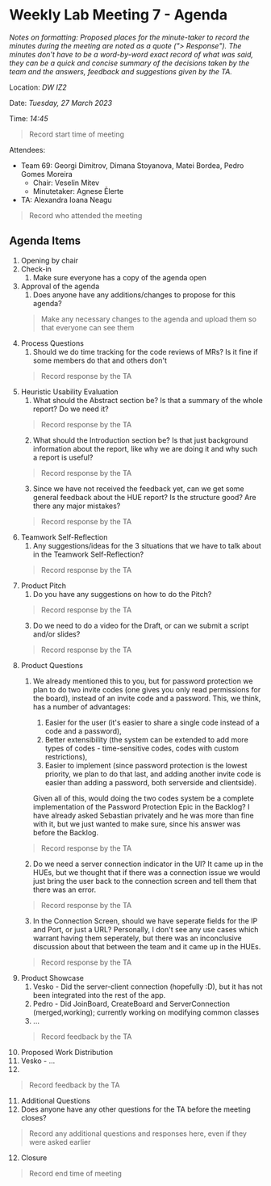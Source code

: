 # Weekly Lab Meeting 7 - Agenda

*Notes on formatting:
Proposed places for the minute-taker to record the minutes during the meeting are noted as a quote ("> Response").
The minutes don’t have to be a word-by-word exact record of what was said, they can be a quick and concise summary of the decisions taken by the team and the answers, feedback and suggestions given by the TA.*

Location: *DW IZ2*

Date: *Tuesday, 27 March 2023*

Time: *14:45*
> Record start time of meeting

Attendees:
- Team 69: Georgi Dimitrov, Dimana Stoyanova, Matei Bordea, Pedro Gomes Moreira
  - Chair: Veselin Mitev
  - Minutetaker: Agnese Ēlerte
- TA: Alexandra Ioana Neagu
> Record who attended the meeting

## Agenda Items
1. Opening by chair
2. Check-in
   1. Make sure everyone has a copy of the agenda open
3. Approval of the agenda
   1. Does anyone have any additions/changes to propose for this agenda?
   > Make any necessary changes to the agenda and upload them so that everyone can see them
4. Process Questions
   1. Should we do time tracking for the code reviews of MRs? Is it fine if some members do that and others don't
   > Record response by the TA
5. Heuristic Usability Evaluation
   1. What should the Abstract section be? Is that a summary of the whole report? Do we need it?
   > Record response by the TA
   2. What should the Introduction section be? Is that just background information about the report, like why we are doing it and why such a report is useful?
   > Record response by the TA
   3. Since we have not received the feedback yet, can we get some general feedback about the HUE report? Is the structure good? Are there any major mistakes?
   > Record response by the TA
6. Teamwork Self-Reflection
   1. Any suggestions/ideas for the 3 situations that we have to talk about in the Teamwork Self-Reflection?
   > Record response by the TA
7. Product Pitch
   1. Do you have any suggestions on how to do the Pitch?
   > Record response by the TA
   3. Do we need to do a video for the Draft, or can we submit a script and/or slides?
   > Record response by the TA
8. Product Questions
   1. We already mentioned this to you, but for password protection we plan to do two invite codes (one gives you only read permissions for the board), instead of an invite code and a password. This, we think, has a number of advantages:
      1.  Easier for the user (it's easier to share a single code instead of a code and a password),
      2.  Better extensibility (the system can be extended to add more types of codes - time-sensitive codes, codes with custom restrictions),
      3.  Easier to implement (since password protection is the lowest priority, we plan to do that last, and adding another invite code is easier than adding a password, both serverside and clientside).
   
      Given all of this, would doing the two codes system be a complete implementation of the Password Protection Epic in the Backlog? I have already asked Sebastian privately and he was more than fine with it, but we just wanted to make sure, since his answer was before the Backlog.
   > Record response by the TA
   2. Do we need a server connection indicator in the UI? It came up in the HUEs, but we thought that if there was a connection issue we would just bring the user back to the connection screen and tell them that there was an error.
   > Record response by the TA
   3. In the Connection Screen, should we have seperate fields for the IP and Port, or just a URL? Personally, I don't see any use cases which warrant having them seperately, but there was an inconclusive discussion about that between the team and it came up in the HUEs. 
   > Record response by the TA
9. Product Showcase
   1. Vesko - Did the server-client connection (hopefully :D), but it has not been integrated into the rest of the app.
   2. Pedro - Did JoinBoard, CreateBoard and ServerConnection (merged,working); currently working on modifying common classes
   3. ...
   > Record feedback by the TA
10. Proposed Work Distribution
   1. Vesko - ...
   2. 
   > Record feedback by the TA
11. Additional Questions
   1. Does anyone have any other questions for the TA before the meeting closes?
   > Record any additional questions and responses here, even if they were asked earlier
12. Closure
   > Record end time of meeting
